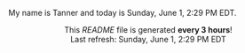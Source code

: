My name is Tanner and today is Sunday, June 1, 2:29 PM EDT.

<p align="center">This <i>README</i> file is generated <b>every 3 hours</b>!</br>Last refresh: Sunday, June 1, 2:29 PM EDT<br /></p>
